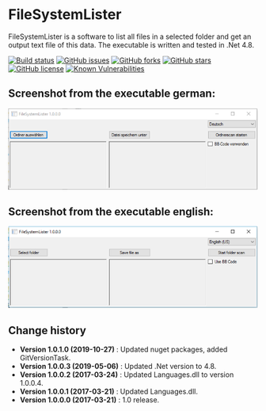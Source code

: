 FileSystemLister
================

FileSystemLister is a software to list all files in a selected folder and get an output text file of this data.
The executable is written and tested in .Net 4.8.

[![Build status](https://ci.appveyor.com/api/projects/status/gnk9ghn90k7x8p38?svg=true)](https://ci.appveyor.com/project/SeppPenner/filesystemlister)
[![GitHub issues](https://img.shields.io/github/issues/SeppPenner/FileSystemLister.svg)](https://github.com/SeppPenner/FileSystemLister/issues)
[![GitHub forks](https://img.shields.io/github/forks/SeppPenner/FileSystemLister.svg)](https://github.com/SeppPenner/FileSystemLister/network)
[![GitHub stars](https://img.shields.io/github/stars/SeppPenner/FileSystemLister.svg)](https://github.com/SeppPenner/FileSystemLister/stargazers)
[![GitHub license](https://img.shields.io/badge/license-AGPL-blue.svg)](https://raw.githubusercontent.com/SeppPenner/FileSystemLister/master/License.txt)
[![Known Vulnerabilities](https://snyk.io/test/github/SeppPenner/FileSystemLister/badge.svg)](https://snyk.io/test/github/SeppPenner/FileSystemLister)


## Screenshot from the executable german:
![Screenshot from the executable german](https://github.com/SeppPenner/FileSystemLister/blob/master/Screenshot_DE.PNG "Screenshot from the executable german")

## Screenshot from the executable english:
![Screenshot from the executable english](https://github.com/SeppPenner/FileSystemLister/blob/master/Screenshot_EN.PNG "Screenshot from the executable english")

Change history
--------------

* **Version 1.0.1.0 (2019-10-27)** : Updated nuget packages, added GitVersionTask.
* **Version 1.0.0.3 (2019-05-06)** : Updated .Net version to 4.8.
* **Version 1.0.0.2 (2017-03-24)** : Updated Languages.dll to version 1.0.0.4.
* **Version 1.0.0.1 (2017-03-21)** : Updated Languages.dll.
* **Version 1.0.0.0 (2017-03-21)** : 1.0 release.
